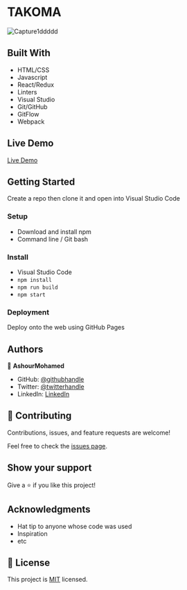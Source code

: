 
# TAKOMA 
![Capture1ddddd](https://user-images.githubusercontent.com/92208712/189229555-9f0e6303-9e42-4a86-9599-95283f6363cf.PNG)


## Built With

- HTML/CSS
- Javascript
- React/Redux
- Linters
- Visual Studio
- Git/GitHub
- GitFlow
- Webpack

## Live Demo

[Live Demo](https://takoma.herokuapp.com/)

## Getting Started

Create a repo then clone it and open into Visual Studio Code

### Setup

- Download and install npm
- Command line / Git bash

### Install

- Visual Studio Code
- `npm install`
- `npm run build`
- `npm start`



### Deployment

Deploy onto the web using GitHub Pages

## Authors

👤 **AshourMohamed**

- GitHub: [@githubhandle](https://github.com/AACHOURMOHAMED)
- Twitter: [@twitterhandle](https://twitter.com/MohamedAachour3)
- LinkedIn: [LinkedIn](https://linkedin.com/in/mohamed-aachour-25405b215)

## 🤝 Contributing

Contributions, issues, and feature requests are welcome!

Feel free to check the [issues page](../../issues/).

## Show your support

Give a ⭐️ if you like this project!

## Acknowledgments

- Hat tip to anyone whose code was used
- Inspiration
- etc

## 📝 License

This project is [MIT](./MIT.md) licensed.
